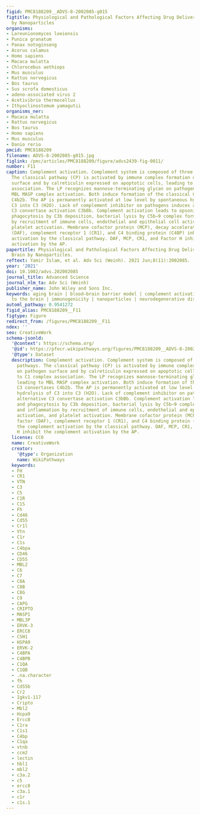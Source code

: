```yaml
---
figid: PMC8188209__ADVS-8-2002085-g015
figtitle: Physiological and Pathological Factors Affecting Drug Delivery to the Brain
  by Nanoparticles
organisms:
- Lareunionomyces loeiensis
- Punica granatum
- Panax notoginseng
- Acorus calamus
- Homo sapiens
- Macaca mulatta
- Chlorocebus aethiops
- Mus musculus
- Rattus norvegicus
- Bos taurus
- Sus scrofa domesticus
- adeno-associated virus 2
- Acetivibrio thermocellus
- Ithyoclinostomum yamagutii
organisms_ner:
- Macaca mulatta
- Rattus norvegicus
- Bos taurus
- Homo sapiens
- Mus musculus
- Danio rerio
pmcid: PMC8188209
filename: ADVS-8-2002085-g015.jpg
figlink: /pmc/articles/PMC8188209/figure/advs2439-fig-0011/
number: F11
caption: Complement activation. Complement system is composed of three different pathways.
  The classical pathway (CP) is activated by immune complex formation on pathogen
  surface and by calreticulin expressed on apoptotic cells, leading to C1 complex
  association. The LP recognizes mannose‐terminating glycan on pathogens leading to
  MBL MASP complex activation. Both induce formation of the classical C3 convertases
  C4b2b. The AP is permanently activated at low level by spontaneous hydrolysis of
  C3 into C3 (H2O). Lack of complement inhibitor on pathogens induces alternative
  C3 convertase activation C3bBb. Complement activation leads to opsonization and
  phagocytosis by C3b deposition, bacterial lysis by C5b–9 complex formation and inflammation
  by recruitment of immune cells, endothelial and epithelial cell activation, and
  platelet activation. Membrane cofactor protein (MCP), decay accelerating factor
  (DAF), complement receptor 1 (CR1), and C4 binding protein (C4BP) inhibit the complement
  activation by the classical pathway. DAF, MCP, CR1, and Factor H inhibit the complement
  activation by the AP.
papertitle: Physiological and Pathological Factors Affecting Drug Delivery to the
  Brain by Nanoparticles.
reftext: Yamir Islam, et al. Adv Sci (Weinh). 2021 Jun;8(11):2002085.
year: '2021'
doi: 10.1002/advs.202002085
journal_title: Advanced Science
journal_nlm_ta: Adv Sci (Weinh)
publisher_name: John Wiley and Sons Inc.
keywords: aging brain | blood–brain barrier model | complement activation | drug delivery
  to the brain | immunogenicity | nanoparticles | neurodegenerative diseases
automl_pathway: 0.9541272
figid_alias: PMC8188209__F11
figtype: Figure
redirect_from: /figures/PMC8188209__F11
ndex: ''
seo: CreativeWork
schema-jsonld:
  '@context': https://schema.org/
  '@id': https://pfocr.wikipathways.org/figures/PMC8188209__ADVS-8-2002085-g015.html
  '@type': Dataset
  description: Complement activation. Complement system is composed of three different
    pathways. The classical pathway (CP) is activated by immune complex formation
    on pathogen surface and by calreticulin expressed on apoptotic cells, leading
    to C1 complex association. The LP recognizes mannose‐terminating glycan on pathogens
    leading to MBL MASP complex activation. Both induce formation of the classical
    C3 convertases C4b2b. The AP is permanently activated at low level by spontaneous
    hydrolysis of C3 into C3 (H2O). Lack of complement inhibitor on pathogens induces
    alternative C3 convertase activation C3bBb. Complement activation leads to opsonization
    and phagocytosis by C3b deposition, bacterial lysis by C5b–9 complex formation
    and inflammation by recruitment of immune cells, endothelial and epithelial cell
    activation, and platelet activation. Membrane cofactor protein (MCP), decay accelerating
    factor (DAF), complement receptor 1 (CR1), and C4 binding protein (C4BP) inhibit
    the complement activation by the classical pathway. DAF, MCP, CR1, and Factor
    H inhibit the complement activation by the AP.
  license: CC0
  name: CreativeWork
  creator:
    '@type': Organization
    name: WikiPathways
  keywords:
  - FH
  - CR1
  - VTN
  - C3
  - C5
  - C1R
  - C1S
  - Fh
  - Cd46
  - Cd55
  - Cr1l
  - Vtn
  - C1r
  - C1s
  - C4bpa
  - CD46
  - CD55
  - MBL2
  - C6
  - C7
  - C8A
  - C8B
  - C8G
  - C9
  - CAPG
  - CRIPTO
  - MASP1
  - MBL3P
  - ERVK-3
  - ERCC8
  - CSH1
  - HSPA9
  - ERVK-2
  - C4BPA
  - C4BPB
  - C1QA
  - C1QB
  - .na.character
  - fh
  - Cd55b
  - Cr2
  - Igkv1-117
  - Cripto
  - Mbl2
  - Hspa9
  - Ercc8
  - C1ra
  - C1s1
  - C4bp
  - C1qa
  - vtnb
  - ccm2
  - lectin
  - hbl1
  - mbl2
  - c3a.2
  - c5
  - ercc8
  - c3a.1
  - c1r
  - c1s.1
---
```

